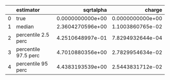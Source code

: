 |    | estimator            |        sqrtalpha |           charge |
|---:|:---------------------|-----------------:|-----------------:|
|  0 | true                 | 0.0000000000e+00 | 0.0000000000e+00 |
|  1 | median               | 2.3604270596e+00 | 1.1003860765e-02 |
|  2 | percentile 2.5 perc  | 4.2510648997e-01 | 7.8294932644e-04 |
|  3 | percentile 97.5 perc | 4.7010880356e+00 | 2.7829954634e-02 |
|  4 | percentile 95 perc   | 4.4383193539e+00 | 2.5443831712e-02 |